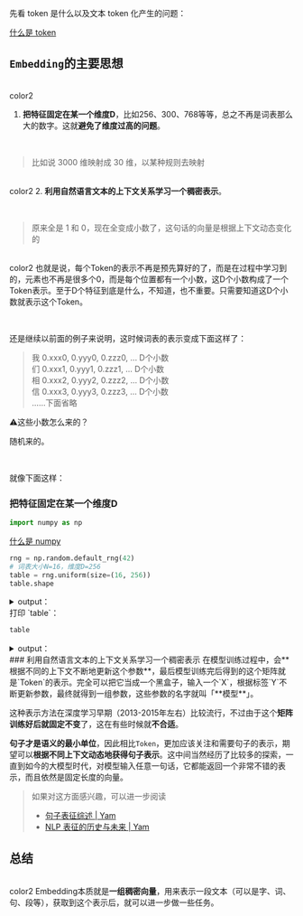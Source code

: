 先看 token 是什么以及文本 token 化产生的问题：

[什么是 token](https://www.yuque.com/qiaokate/su87gb/ozsbnrrkz5awc15r)

## `Embedding`的主要思想
<br/>color2
1. **把特征固定在某一个维度D**，比如256、300、768等等，总之不再是词表那么大的数字。这就**避免了维度过高的问题**。

<br/>

> 比如说 3000 维映射成 30 维，以某种规则去映射
>

<br/>color2
2. **利用自然语言文本的上下文关系学习一个稠密表示**。

<br/>

> 原来全是 1 和 0，现在全变成小数了，这句话的向量是根据上下文动态变化的
>

<br/>color2
也就是说，每个Token的表示不再是预先算好的了，而是在过程中学习到的，元素也不再是很多个0，而是每个位置都有一个小数，这D个小数构成了一个Token表示。至于D个特征到底是什么，不知道，也不重要。只需要知道这D个小数就表示这个Token。

<br/>

还是继续以前面的例子来说明，这时候词表的表示变成下面这样了：

> 我 0.xxx0, 0.yyy0, 0.zzz0, ... D个小数  
们 0.xxx1, 0.yyy1, 0.zzz1, ... D个小数  
相 0.xxx2, 0.yyy2, 0.zzz2, ... D个小数  
信 0.xxx3, 0.yyy3, 0.zzz3, ... D个小数  
……下面省略
>


⚠️这些小数怎么来的？

随机来的。

<br/>

就像下面这样：

### 把特征固定在某一个维度D
```python
import numpy as np
```

[什么是 numpy](https://www.yuque.com/qiaokate/su87gb/pubs5insfa4pgnu4)

```python
rng = np.random.default_rng(42)
# 词表大小N=16，维度D=256
table = rng.uniform(size=(16, 256))
table.shape
```

<details class="lake-collapse"><summary id="ud90c2766"><span class="ne-text" style="color: var(--jp-cell-prompt-not-active-font-color)">output：</span></summary><pre data-language="json" id="iOXbm" class="ne-codeblock language-json"><code>(16, 256)</code></pre></details>
打印 `table`：

```python
table
```

<details class="lake-collapse"><summary id="u94182f67"><span class="ne-text" style="color: var(--jp-cell-prompt-not-active-font-color)">output：</span></summary><pre data-language="json" id="z80wh" class="ne-codeblock language-json"><code>array([[0.77395605, 0.43887844, 0.85859792, ..., 0.24783956, 0.23666236,
        0.74601428],
       [0.81656876, 0.10527808, 0.06655886, ..., 0.11585672, 0.07205915,
        0.84199321],
       [0.05556792, 0.28061144, 0.33413004, ..., 0.00925978, 0.18832197,
        0.03128351],
       ...,
       [0.50647331, 0.22303613, 0.94414565, ..., 0.79202324, 0.40169878,
        0.72247782],
       [0.9151384 , 0.80071297, 0.39044651, ..., 0.03994193, 0.79502741,
        0.28297954],
       [0.68255979, 0.64272531, 0.65262805, ..., 0.18645529, 0.21927175,
        0.32320729]])</code></pre></details>
### 利用自然语言文本的上下文关系学习一个稠密表示
在模型训练过程中，会**根据不同的上下文不断地更新这个参数**，最后模型训练完后得到的这个矩阵就是`Token`的表示。完全可以把它当成一个黑盒子，输入一个`X`，根据标签`Y`不断更新参数，最终就得到一组参数，这些参数的名字就叫「**模型**」。

这种表示方法在深度学习早期（2013-2015年左右）比较流行，不过由于这个**矩阵训练好后就固定不变**了，这在有些时候就**不合适**。

**句子才是语义的最小单位**，因此相比`Token`，更加应该关注和需要句子的表示，期望可以**根据不同上下文动态地获得句子表示**。这中间当然经历了比较多的探索，一直到如今的大模型时代，对模型输入任意一句话，它都能返回一个非常不错的表示，而且依然是固定长度的向量。

> 如果对这方面感兴趣，可以进一步阅读
>
> + [句子表征综述 | Yam](https://yam.gift/2022/03/27/NLP/2022-03-27-Sentence-Representation-Summarization/)
> + [NLP 表征的历史与未来 | Yam](https://yam.gift/2020/12/12/NLP/2020-12-12-NLP-Representation-History-Future/)
>

## 总结
<br/>color2
Embedding本质就是**一组稠密向量**，用来表示一段文本（可以是字、词、句、段等），获取到这个表示后，就可以进一步做一些任务。

<br/>



